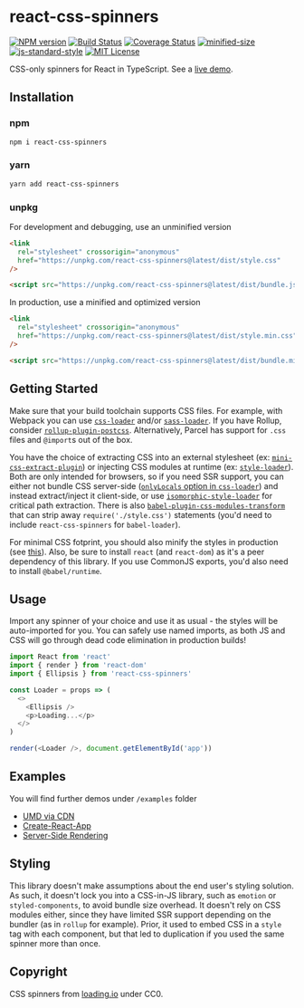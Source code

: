 # react-css-spinners

[![NPM version](https://img.shields.io/npm/v/react-css-spinners.svg)](https://www.npmjs.com/package/react-css-spinners)
[![Build Status](https://travis-ci.org/alex996/react-css-spinners.svg?branch=master)](https://travis-ci.org/alex996/react-css-spinners)
[![Coverage Status](https://coveralls.io/repos/github/alex996/react-css-spinners/badge.svg?branch=master)](https://coveralls.io/github/alex996/react-css-spinners?branch=master)
[![minified-size](https://img.shields.io/bundlephobia/min/react-css-spinners@latest.svg)](https://bundlephobia.com/result?p=react-css-spinners@latest)
[![js-standard-style](https://img.shields.io/badge/code%20style-standard-brightgreen.svg)](http://standardjs.com/)
[![MIT License](https://img.shields.io/npm/l/react-css-spinners.svg)](https://github.com/alex996/react-css-spinners/blob/master/LICENSE)

CSS-only spinners for React in TypeScript. See a [live demo](https://alex996.github.io/react-css-spinners).

## Installation

### npm

```sh
npm i react-css-spinners
```

### yarn

```sh
yarn add react-css-spinners
```

### unpkg

For development and debugging, use an unminified version

```html
<link
  rel="stylesheet" crossorigin="anonymous"
  href="https://unpkg.com/react-css-spinners@latest/dist/style.css"
/>

<script src="https://unpkg.com/react-css-spinners@latest/dist/bundle.js" crossorigin></script>
```

In production, use a minified and optimized version

```html
<link
  rel="stylesheet" crossorigin="anonymous"
  href="https://unpkg.com/react-css-spinners@latest/dist/style.min.css"
/>

<script src="https://unpkg.com/react-css-spinners@latest/dist/bundle.min.js" crossorigin></script>
```

## Getting Started

Make sure that your build toolchain supports CSS files. For example, with Webpack you can use [`css-loader`](https://github.com/webpack-contrib/css-loader) and/or [`sass-loader`](https://github.com/webpack-contrib/sass-loader). If you have Rollup, consider [`rollup-plugin-postcss`](https://github.com/egoist/,rollup-plugin-postcss). Alternatively, Parcel has support for `.css` files and `@import`s out of the box.

You have the choice of extracting CSS into an external stylesheet (ex: [`mini-css-extract-plugin`](https://github.com/webpack-contrib/mini-css-extract-plugin)) or injecting CSS modules at runtime (ex: [`style-loader`](https://github.com/webpack-contrib/style-loader)). Both are only intended for browsers, so if you need SSR support, you can either not bundle CSS server-side ([`onlyLocals` option in `css-loader`](https://github.com/webpack-contrib/css-loader#onlylocals)) and instead extract/inject it client-side, or use [`isomorphic-style-loader`](https://github.com/kriasoft/isomorphic-style-loader) for critical path extraction. There is also [`babel-plugin-css-modules-transform`](https://github.com/michalkvasnicak/babel-plugin-css-modules-transform) that can strip away `require('./style.css')` statements (you'd need to include `react-css-spinners` for `babel-loader`).

For minimal CSS fotprint, you should also minify the styles in production (see [this](https://github.com/webpack-contrib/mini-css-extract-plugin#minimizing-for-production)). Also, be sure to install `react` (and `react-dom`) as it's a peer dependency of this library. If you use CommonJS exports, you'd also need to install `@babel/runtime`.

## Usage

Import any spinner of your choice and use it as usual - the styles will be auto-imported for you. You can safely use named imports, as both JS and CSS will go through dead code elimination in production builds!

```js
import React from 'react'
import { render } from 'react-dom'
import { Ellipsis } from 'react-css-spinners'

const Loader = props => (
  <>
    <Ellipsis />
    <p>Loading...</p>
  </>
)

render(<Loader />, document.getElementById('app'))
```

## Examples

You will find further demos under `/examples` folder

- [UMD via CDN](./examples/cdn)
- [Create-React-App](./examples/cra)
- [Server-Side Rendering](./examples/ssr)

## Styling

This library doesn't make assumptions about the end user's styling solution. As such, it doesn't lock you into a CSS-in-JS library, such as `emotion` or `styled-components`, to avoid bundle size overhead. It doesn't rely on CSS modules either, since they have limited SSR support depending on the bundler (as in `rollup` for example). Prior, it used to embed CSS in a `style` tag with each component, but that led to duplication if you used the same spinner more than once.

## Copyright

CSS spinners from [loading.io](https://loading.io/css/) under CC0.
